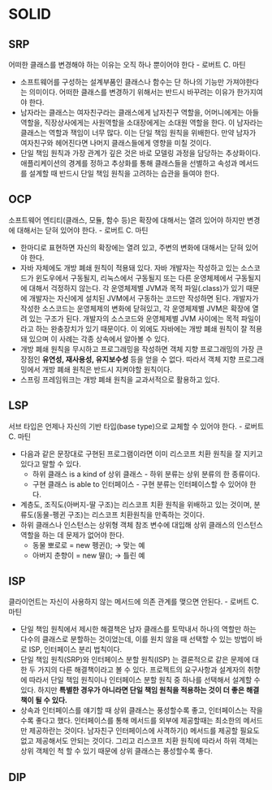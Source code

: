 # SOLID

## SRP

어떠한 클래스를 변경해야 하는 이유는 오직 하나 뿐이어야 한다 - 로버트 C. 마틴

- 소프트웨어를 구성하는 설계부품인 클래스나 함수는 단 하나의 기능만 가져야한다는 의미이다. 어떠한 클래스를 변경하기 위해서는 반드시 바꾸려는 이유가 한가지여야 한다.
- 남자라는 클래스는 여자친구라는 클래스에게 남자친구 역할을, 어머니에게는 아들 역할을, 직장상사에게는 사원역할을 소대장에게는 소대원 역할을 한다. 이 남자라는 클래스는 역할과 잭임이 너무 많다. 이는 단일 책임 원칙을 위배한다. 만약 남자가 여자친구와 헤어진다면 나머지 클래스들에게 영향을 미칠 것이다.
- 단일 책임 원칙과 가장 관계가 깊은 것은 바로 모델링 과정을 담당하는 추상화이다. 애플리케이션의 경계를 정하고 추상화를 통해 클래스들을 선별하고 속성과 메서드를 설계할 때 반드시 단일 책임 원칙을 고려하는 습관을 들여야 한다.

## OCP

소프트웨어 엔티티(클래스, 모듈, 함수 등)은 확장에 대해서는 열려 있어야 하지만 변경에 대해서는 닫혀 있어야 한다. - 로버트 C. 마틴

- 한마디로 표현하면 자신의 확장에는 열려 있고, 주변의 변화에 대해서는 닫혀 있어야 한다.  
- 자바 자체에도 개방 폐쇄 원칙이 적용돼 있다. 자바 개발자는 작성하고 있는 소스코드가 윈도우에서 구동될지, 리눅스에서 구동될지 또는 다른 운영체제에서 구동될지에 대해서 걱정하지 않는다. 각 운영체제별 JVM과 목적 파일(.class)가 있기 때문에 개발자는 자신에게 설치된 JVM에서 구동하는 코드만 작성하면 된다. 개발자가 작성한 소스코드는 운영체제의 변화에 닫혀있고, 각 운영체제별 JVM은 확장에 열려 있는 구조가 된다. 개발자의 소스코드와 운영체제별 JVM 사이에는 목적 파일이라고 하는 완충장치가 있기 때문이다.  이 외에도 자바에는 개방 폐쇄 원칙이 잘 적용 돼 있으며 이 사례는 각종 상속에서 알아볼 수 있다.  
- 개방 폐쇄 원칙을 무시하고 프로그래밍을 작성하면 객체 지향 프로그래밍의 가장 큰 장점인 **유연성, 재사용성, 유지보수성** 등을 얻을 수 없다. 따라서 객체 지향 프로그래밍에서 개방 폐쇄 원칙은 반드시 지켜야할 원칙이다.  
- 스프링 프레임워크는 개방 폐쇄 원칙을 교과서적으로 활용하고 있다.

## LSP

서브 타입은 언제나 자신의 기반 타입(base type)으로 교체할 수 있어야 한다. - 로버트 C. 마틴

- 다음과 같은 문장대로 구현된 프로그램이라면 이미 리스코프 치환 원칙을 잘 지키고 있다고 말할 수 있다.
    - 하위 클래스 is a kind of 상위 클래스 - 하위 분류는 상위 분류의 한 종류이다.
    - 구현 클래스 is able to 인터페이스 - 구현 분류는 인터페이스할 수 있어야 한다.
- 계층도, 조직도(아버지-딸 구조)는 리스코프 치환 원칙을 위배하고 있는 것이며, 분류도(동물-펭귄 구조)는 리스코프 치환원칙을 만족하는 것이다.
- 하위 클래스나 인스턴스는 상위형 객체 참조 변수에 대입해 상위 클래스의 인스턴스 역할을 하는 데 문제가 없어야 한다.
    - 동물 뽀로로 = new 펭귄(); → 맞는 예
    - 아버지 춘향이 = new 딸(); → 틀린 예

## ISP

클라이언트는 자신이 사용하지 않는 메서드에 의존 관계를 맺으면 안된다. - 로버트 C. 마틴

- 단일 책임 원칙에서 제시한 해결책은 남자 클래스를 토막내서 하나의 역할만 하는 다수의 클래스로 분할하는 것이었는데, 이를 원치 않을 때 선택할 수 있는 방법이 바로 ISP, 인터페이스 분리 법칙이다.
- 단일 책임 원칙(SRP)와 인터페이스 분할 원칙(ISP) 는 결론적으로 같은 문제에 대한 두 가지의 다른 해결책이라고 볼 수 있다. 프로젝트의 요구사항과 설계자의 취향에 따라서 단일 책임 원칙이나 인터페이스 분할 원칙 중 하나를 선택해서 설계할 수 있다. 하지만 **특별한 경우가 아니라면 단일 책임 원칙을 적용하는 것이 더 좋은 해결책이 될 수 있다.**
- 상속과 인터페이스를 얘기할 때 상위 클래스는 풍성할수록 좋고, 인터페이스는 작을수록 좋다고 했다. 인터페이스를 통해 메서드를 외부에 제공할때는 최소한의 메서드만 제공하란는 것이다. 남자친구 인터페이스에 사격하기() 메서드를 제공할 필요도 없고 제공해서도 안되는 것이다. 그리고 리스코프 치환 원칙에 따라서 하위 객체는 상위 객체인 척 할 수 있기 때문에 상위 클래스는 풍성할수록 좋다.


## DIP
